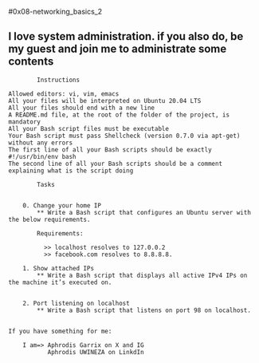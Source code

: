 #0x08-networking_basics_2

## I love system administration. if you also do, be my guest and join me to administrate some contents

			Instructions

	Allowed editors: vi, vim, emacs
	All your files will be interpreted on Ubuntu 20.04 LTS
	All your files should end with a new line
	A README.md file, at the root of the folder of the project, is mandatory
	All your Bash script files must be executable
	Your Bash script must pass Shellcheck (version 0.7.0 via apt-get) without any errors
	The first line of all your Bash scripts should be exactly #!/usr/bin/env bash
	The second line of all your Bash scripts should be a comment explaining what is the script doing

			Tasks


		0. Change your home IP
			** Write a Bash script that configures an Ubuntu server with the below requirements.

			Requirements:

			  >> localhost resolves to 127.0.0.2
			  >> facebook.com resolves to 8.8.8.8.

		1. Show attached IPs
			** Write a Bash script that displays all active IPv4 IPs on the machine it’s executed on.


		2. Port listening on localhost
			** Write a Bash script that listens on port 98 on localhost.

	
	If you have something for me:

		I am=> Aphrodis Garrix on X and IG
		       Aphrodis UWINEZA on LinkdIn
